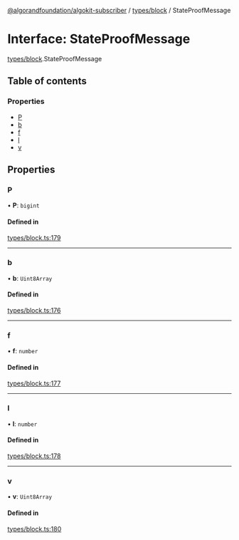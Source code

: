 [@algorandfoundation/algokit-subscriber](../README.md) / [types/block](../modules/types_block.md) / StateProofMessage

# Interface: StateProofMessage

[types/block](../modules/types_block.md).StateProofMessage

## Table of contents

### Properties

- [P](types_block.StateProofMessage.md#p)
- [b](types_block.StateProofMessage.md#b)
- [f](types_block.StateProofMessage.md#f)
- [l](types_block.StateProofMessage.md#l)
- [v](types_block.StateProofMessage.md#v)

## Properties

### P

• **P**: `bigint`

#### Defined in

[types/block.ts:179](https://github.com/algorandfoundation/algokit-subscriber-ts/blob/main/src/types/block.ts#L179)

___

### b

• **b**: `Uint8Array`

#### Defined in

[types/block.ts:176](https://github.com/algorandfoundation/algokit-subscriber-ts/blob/main/src/types/block.ts#L176)

___

### f

• **f**: `number`

#### Defined in

[types/block.ts:177](https://github.com/algorandfoundation/algokit-subscriber-ts/blob/main/src/types/block.ts#L177)

___

### l

• **l**: `number`

#### Defined in

[types/block.ts:178](https://github.com/algorandfoundation/algokit-subscriber-ts/blob/main/src/types/block.ts#L178)

___

### v

• **v**: `Uint8Array`

#### Defined in

[types/block.ts:180](https://github.com/algorandfoundation/algokit-subscriber-ts/blob/main/src/types/block.ts#L180)
